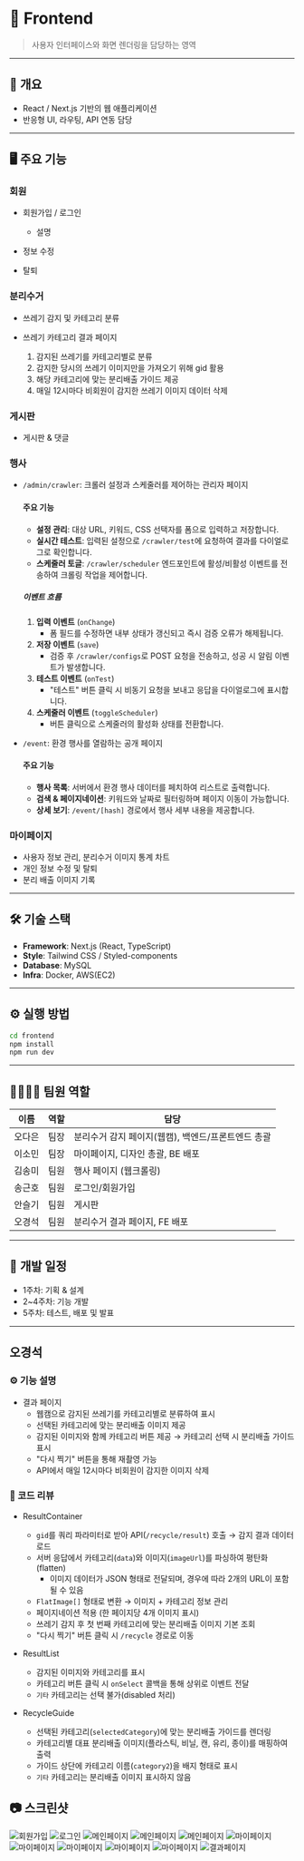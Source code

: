# 🎨 Frontend

> 사용자 인터페이스와 화면 렌더링을 담당하는 영역

---

## 📌 개요

- React / Next.js 기반의 웹 애플리케이션
- 반응형 UI, 라우팅, API 연동 담당

---

## 🖥️ 주요 기능

### 회원

- 회원가입 / 로그인

  - 설명

- 정보 수정
- 탈퇴

### 분리수거

- 쓰레기 감지 및 카테고리 분류

- 쓰레기 카테고리 결과 페이지

  1. 감지된 쓰레기를 카테고리별로 분류
  2. 감지한 당시의 쓰레기 이미지만을 가져오기 위해 gid 활용
  3. 해당 카테고리에 맞는 분리배출 가이드 제공
  4. 매일 12시마다 비회원이 감지한 쓰레기 이미지 데이터 삭제

### 게시판

- 게시판 & 댓글

### 행사
- `/admin/crawler`: 크롤러 설정과 스케줄러를 제어하는 관리자 페이지
  #### 주요 기능
   - **설정 관리**: 대상 URL, 키워드, CSS 선택자를 폼으로 입력하고 저장합니다.
   - **실시간 테스트**: 입력된 설정으로 `/crawler/test`에 요청하여 결과를 다이얼로그로 확인합니다.
   - **스케줄러 토글**: `/crawler/scheduler` 엔드포인트에 활성/비활성 이벤트를 전송하여 크롤링 작업을 제어합니다.

   ##### 이벤트 흐름
   1. **입력 이벤트** (`onChange`)
      - 폼 필드를 수정하면 내부 상태가 갱신되고 즉시 검증 오류가 해제됩니다.
   2. **저장 이벤트** (`save`)
      - 검증 후 `/crawler/configs`로 POST 요청을 전송하고, 성공 시 알림 이벤트가 발생합니다.
   3. **테스트 이벤트** (`onTest`)
      - "테스트" 버튼 클릭 시 비동기 요청을 보내고 응답을 다이얼로그에 표시합니다.
   4. **스케줄러 이벤트** (`toggleScheduler`)
      - 버튼 클릭으로 스케줄러의 활성화 상태를 전환합니다.
        
- `/event`: 환경 행사를 열람하는 공개 페이지
  #### 주요 기능
   - **행사 목록**: 서버에서 환경 행사 데이터를 페치하여 리스트로 출력합니다.
   - **검색 & 페이지네이션**: 키워드와 날짜로 필터링하며 페이지 이동이 가능합니다.
   - **상세 보기**: `/event/[hash]` 경로에서 행사 세부 내용을 제공합니다.



### 마이페이지

- 사용자 정보 관리, 분리수거 이미지 통계 차트
- 개인 정보 수정 및 탈퇴
- 분리 배출 이미지 기록

---

## 🛠️ 기술 스택

- **Framework**: Next.js (React, TypeScript)
- **Style**: Tailwind CSS / Styled-components
- **Database**: MySQL
- **Infra**: Docker, AWS(EC2)

---

## ⚙️ 실행 방법

```bash
cd frontend
npm install
npm run dev
```

---

## 👨‍👩‍👧‍👦 팀원 역할

| 이름   | 역할 | 담당                                               |
| ------ | ---- | -------------------------------------------------- |
| 오다은 | 팀장 | 분리수거 감지 페이지(웹캠), 백엔드/프론트엔드 총괄 |
| 이소민 | 팀장 | 마이페이지, 디자인 총괄, BE 배포                   |
| 김송미 | 팀원 | 행사 페이지 (웹크롤링)                             |
| 송근호 | 팀원 | 로그인/회원가입                                    |
| 안슬기 | 팀원 | 게시판                                             |
| 오경석 | 팀원 | 분리수거 결과 페이지, FE 배포                      |

---

## 📅 개발 일정

- 1주차: 기획 & 설계
- 2~4주차: 기능 개발
- 5주차: 테스트, 배포 및 발표

---
## 오경석 

### ⚙️ 기능 설명  

- 결과 페이지  
  - 웹캠으로 감지된 쓰레기를 카테고리별로 분류하여 표시 
  - 선택된 카테고리에 맞는 분리배출 이미지 제공 
  - 감지된 이미지와 함께 카테고리 버튼 제공 → 카테고리 선택 시 분리배출 가이드 표시 
  - "다시 찍기" 버튼을 통해 재촬영 가능  
  - API에서 매일 12시마다 비회원이 감지한 이미지 삭제  


### 📝 코드 리뷰

- ResultContainer  
  - `gid`를 쿼리 파라미터로 받아 API(`/recycle/result`) 호출 → 감지 결과 데이터 로드  
  - 서버 응답에서 카테고리(`data`)와 이미지(`imageUrl`)를 파싱하여 평탄화(flatten)  
    - 이미지 데이터가 JSON 형태로 전달되며, 경우에 따라 2개의 URL이 포함될 수 있음 
  - `FlatImage[]` 형태로 변환 → 이미지 + 카테고리 정보 관리  
  - 페이지네이션 적용 (한 페이지당 4개 이미지 표시)   
  - 쓰레기 감지 후 첫 번째 카테고리에 맞는 분리배출 이미지 기본 조회  
  - "다시 찍기" 버튼 클릭 시 `/recycle` 경로로 이동  

- ResultList  
  - 감지된 이미지와 카테고리를 표시  
  - 카테고리 버튼 클릭 시 `onSelect` 콜백을 통해 상위로 이벤트 전달  
  - `기타` 카테고리는 선택 불가(disabled 처리)  

- RecycleGuide   
  - 선택된 카테고리(`selectedCategory`)에 맞는 분리배출 가이드를 렌더링  
  - 카테고리별 대표 분리배출 이미지(플라스틱, 비닐, 캔, 유리, 종이)를 매핑하여 출력  
  - 가이드 상단에 카테고리 이름(`category2`)을 배지 형태로 표시    
  - `기타` 카테고리는 분리배출 이미지 표시하지 않음  


## 📷 스크린샷
![회원가입](src/app/_global/assets/images/joinPage.png)
![로그인](src/app/_global/assets/images/loginPage.png)
![메인페이지](src/app/_global/assets/images/mainModal.png)
![메인페이지](src/app/_global/assets/images/mainPage1.png)
![메인페이지](src/app/_global/assets/images/mainPage2.png)
![마이페이지](src/app/_global/assets/images/mypageHome1.png)
![마이페이지](src/app/_global/assets/images/mypageHome2.png)
![마이페이지](src/app/_global/assets/images/profilePage1.png)
![마이페이지](src/app/_global/assets/images/profilePage2.png)
![마이페이지](src/app/_global/assets/images/recyclePage.png)
![결과페이지](src/app/_global/assets/images/recycleResult.png)